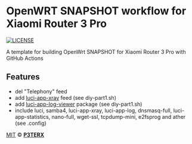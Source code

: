 #  OpenWRT SNAPSHOT workflow for Xiaomi Router 3 Pro

[![LICENSE](https://img.shields.io/github/license/mashape/apistatus.svg?style=flat-square&label=LICENSE)](https://github.com/P3TERX/Actions-OpenWrt/blob/master/LICENSE)

A template for building OpenWrt SNAPSHOT for Xiaomi Router 3 Pro with GitHub Actions

## Features

- del "Telephony" feed
- add [luci-app-xray](https://github.com/yichya/luci-app-xray) feed (see diy-part1.sh)
- add [luci-app-log-viewer](https://github.com/gSpotx2f/luci-app-log.git) package (see diy-part1.sh)
- include luci, samba4, luci-app-xray, luci-app-log, dnsmasq-full, luci-app-statistics, nano-full, wget-ssl, tcpdump-mini, e2fsprog and ather (see .config)


[MIT](https://github.com/P3TERX/Actions-OpenWrt/blob/main/LICENSE) © [**P3TERX**](https://p3terx.com)
